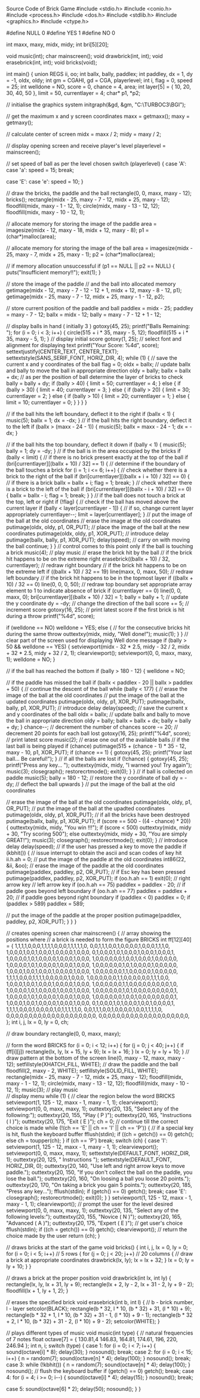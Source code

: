 Source Code of Brick Game
#include <stdio.h>
#include <conio.h>
#include <process.h>
#include <dos.h>
#include <stdlib.h>
#include <graphics.h>
#include <ctype.h>

#define NULL 0
#define YES 1
#define NO 0

int maxx, maxy, midx, midy;
int bri[5][20];

void music(int);
char mainscreen();
void drawbrick(int, int);
void erasebrick(int, int);
void bricks(void);


int main() {
 union REGS ii, oo;
 int ballx, bally, paddlex;
 int paddley, dx = 1, dy = -1, oldx, oldy;
 int gm = CGAHI, gd = CGA, playerlevel;
 int i, flag = 0, speed = 25;
 int welldone = NO, score = 0, chance = 4, area;
 int layer[5] = {
    10,
    20,
    30,
    40,
    50
 }, limit = 50, currentlayer = 4;
 char* p1, *p2;

 // initialise the graphics system 
 initgraph(&gd, &gm, "C:\\TURBOC3\\BGI");

 // get the maximum x and y screen coordinates 
 maxx = getmaxx();
 maxy = getmaxy();

 // calculate center of screen 
 midx = maxx / 2;
 midy = maxy / 2;

 // display opening screen and receive player's level 
 playerlevel = mainscreen();

 // set speed of ball as per the level chosen 
 switch (playerlevel) {
 case 'A':
 case 'a':
  speed = 15;
  break;

 case 'E':
 case 'e':
  speed = 10;
 }

 // draw the bricks, the paddle and the ball 
 rectangle(0, 0, maxx, maxy - 12);
 bricks();
 rectangle(midx - 25, maxy - 7 - 12, midx + 25, maxy - 12);
 floodfill(midx, maxy - 1 - 12, 1);
 circle(midx, maxy - 13 - 12, 12);
 floodfill(midx, maxy - 10 - 12, 1);

 // allocate memory for storing the image of the paddle 
 area = imagesize(midx - 12, maxy - 18, midx + 12, maxy - 8);
 p1 = (char*)malloc(area);

 // allocate memory for storing the image of the ball 
 area = imagesize(midx - 25, maxy - 7, midx + 25, maxy - 1);
 p2 = (char*)malloc(area);

 // if memory allocation unsuccessful 
 if (p1 == NULL || p2 == NULL) {
  puts("Insufficient memory!!");
  exit(1);
 }

 // store the image of the paddle 
 // and the ball into allocated memory 
 getimage(midx - 12, maxy - 7 - 12 - 12 + 1, midx + 12, maxy - 8 - 12, p1);
 getimage(midx - 25, maxy - 7 - 12, midx + 25, maxy - 1 - 12, p2);

 // store current position of the paddle and ball 
 paddlex = midx - 25;
 paddley = maxy - 7 - 12;
 ballx = midx - 12;
 bally = maxy - 7 - 12 + 1 - 12;

 // display balls in hand ( initially 3 ) 
 gotoxy(45, 25);
 printf("Balls Remaining: ");
 for (i = 0; i < 3; i++) {
  circle(515 + i * 35, maxy - 5, 12);
  floodfill(515 + i * 35, maxy - 5, 1);
 } // display initial score 
 gotoxy(1, 25);
 // select font and alignment for displaying text 
 printf("Your Score: %4d", score);
 settextjustify(CENTER_TEXT, CENTER_TEXT);
 settextstyle(SANS_SERIF_FONT, HORIZ_DIR, 4);
 while (1) {
  // save the current x and y coordinates of the ball 
  flag = 0;
  oldx = ballx;
  // update ballx and bally to move the ball in appropriate direction 
  oldy = bally;
  ballx = ballx + dx;
  // as per the position of ball determine the layer of bricks to check 
  bally = bally + dy;
  if (bally > 40) {
   limit = 50;
   currentlayer = 4;
  }
  else {
   if (bally > 30) {
    limit = 40;
    currentlayer = 3;
   }
   else {
    if (bally > 20) {
     limit = 30;
     currentlayer = 2;
    }
    else {
     if (bally > 10) {
      limit = 20;
      currentlayer = 1;
     }
     else {
      limit = 10;
      currentlayer = 0;
     }
    }
   }
  }

  // if the ball hits the left boundary, deflect it to the right 
  if (ballx < 1) {
   music(5);
   ballx = 1;
   dx = -dx;
  } // if the ball hits the right boundary, deflect it to the left 
  if (ballx > (maxx - 24 - 1)) {
   music(5);
   ballx = maxx - 24 - 1;
   dx = -dx;
  }

  // if the ball hits the top boundary, deflect it down 
  if (bally < 1) {
   music(5);
   bally = 1;
   dy = -dy;
  } // if the ball is in the area occupied by the bricks 
  if (bally < limit) {
   // if there is no brick present exactly at the top of the ball 
   if (bri[currentlayer][(ballx + 10) / 32] == 1) {
    // determine if the boundary of the ball touches a brick 
    for (i = 1; i <= 6; i++) {
     // check whether there is a brick to the right of the ball 
     if (bri[currentlayer][(ballx + i + 10) / 32] == 0) {
      // if there is a brick 
      ballx = ballx + i;
      flag = 1;
      break;
     } // check whether there is a brick to the left of the ball 
     if (bri[currentlayer][(ballx - i + 10) / 32] == 0) {
      ballx = ballx - i;
      flag = 1;
      break;
     }
    } // if the ball does not touch a brick at the top, left or right 
    if (!flag) {
     // check if the ball has moved above the current layer 
     if (bally < layer[currentlayer - 1]) {
      // if so, change current layer appropriately 
      currentlayer--;
      limit = layer[currentlayer];
     } // put the image of the ball at the old coordinates 
     // erase the image at the old coordinates 
     putimage(oldx, oldy, p1, OR_PUT);
     // place the image of the ball at the new coordinates 
     putimage(oldx, oldy, p1, XOR_PUT);
     // introduce delay 
     putimage(ballx, bally, p1, XOR_PUT);
     delay(speed); // carry on with moving the ball 
     continue;
    }
   } // control comes to this point only if the ball is touching a brick 
   music(4); // play music  // erase the brick hit by the ball 
   // if the brick hit happens to be on the extreme right 
   erasebrick((ballx + 10) / 32, currentlayer);
   // redraw right boundary  // if the brick hit happens to be on the extreme left 
   if ((ballx + 10) / 32 == 19) line(maxx, 0, maxx, 50);
   // redraw left boundary  // if the brick hit happens to be in the topmost layer 
   if ((ballx + 10) / 32 == 0) line(0, 0, 0, 50);
   // redraw top boundary set appropriate array
   element to 1 to indicate absence of brick 
   if (currentlayer == 0) line(0, 0, maxx, 0);
   bri[currentlayer][(ballx + 10) / 32] = 1;
   bally = bally + 1; // update the y coordinate 
   dy = -dy; // change the direction of the ball 
   score += 5; // increment score 
   gotoxy(16, 25);
   // print latest score
   if the first brick is hit during a throw 
   printf("%4d", score);

   if (welldone == NO) welldone = YES;
   else {
    // for the consecutive bricks hit during the same throw 
    outtextxy(midx, midy, "Well done!");
    music(1);
   }
  } // clear part of the screen used for displaying Well done message 
  if (bally > 50 && welldone == YES) {
   setviewport(midx - 32 * 2.5, midy - 32 / 2, midx + 32 * 2.5, midy + 32 / 2, 1);
   clearviewport();
   setviewport(0, 0, maxx, maxy, 1);
   welldone = NO;
  }

  // if the ball has reached the bottom 
  if (bally > 180 - 12) {
   welldone = NO;

   // if the paddle has missed the ball 
   if (ballx < paddlex - 20 || ballx > paddlex + 50) {
    // continue the descent of the ball 
    while (bally < 177) {
     // erase the image of the ball at the old coordinates 
     // put the image of the ball at the updated coordinates 
     putimage(oldx, oldy, p1, XOR_PUT);
     putimage(ballx, bally, p1, XOR_PUT); // introduce delay 
     delay(speed); // save the current x and y coordinates of the ball 
     oldx = ballx;
     // update ballx and bally to move the ball in appropriate direction 
     oldy = bally;
     ballx = ballx + dx;
     bally = bally + dy;
    }
    chance--; // decrement the number of chances 
    score -= 20; // decrement 20 points for each ball lost 
    gotoxy(16, 25);
    printf("%4d", score); // print latest score 
    music(2); // erase one out of the available balls 
    // if the last ball is being played 
    if (chance) putimage(515 + (chance - 1) * 35 - 12, maxy - 10, p1, XOR_PUT);
    if (chance == 1) {
     gotoxy(45, 25);
     printf("Your last ball... Be careful!");
    } // if all the balls are lost 
    if (!chance) {
     gotoxy(45, 25);
     printf("Press any key... ");
     outtextxy(midx, midy, "I warned you! Try again");
     music(3);
     closegraph();
     restorecrtmode();
     exit(0);
    }
   } // if ball is collected on paddle 
   music(5);
   bally = 180 - 12; // restore the y coordinate of ball 
   dy = -dy; // deflect the ball upwards 
  } 
  // put the image of the ball at the old coordinates 

  // erase the image of the ball at the old coordinates 
  putimage(oldx, oldy, p1, OR_PUT); 
  // put the image of the ball at the upadted coordinates 
  putimage(oldx, oldy, p1, XOR_PUT); 
  // if all the bricks have been destroyed 
  putimage(ballx, bally, p1, XOR_PUT); 
  if (score == 500 - ((4 - chance) * 20)) {
   outtextxy(midx, midy, "You win !!!");
   if (score < 500) outtextxy(midx, midy + 30, "Try scoring 500");
   else outtextxy(midx, midy + 30, "You are simply GREAT!");
   music(3);
   closegraph();
   restorecrtmode();
   exit(0);
  } // introduce delay 
  delay(speed); // if the user has pressed a key to move the paddle 
  if (kbhit()) {
   // issue interrupt to obtain the ascii and scan codes of key hit 
   ii.h.ah = 0;
   // put the image of the paddle at the old coordinates 
   int86(22, &ii, &oo); 
   // erase the image of the paddle at the old coordinates 
   putimage(paddlex, paddley, p2, OR_PUT);
   // if Esc key has been pressed 
   putimage(paddlex, paddley, p2, XOR_PUT); 
   if (oo.h.ah == 1) exit(0); // right arrow key 
   // left arrow key 
   if (oo.h.ah == 75) paddlex = paddlex - 20; 
   // if paddle goes beyond left boundary 
   if (oo.h.ah == 77) paddlex = paddlex + 20;
   // if paddle goes beyond right boundary 
   if (paddlex < 0) paddlex = 0; 
   if (paddlex > 589)
    paddlex = 589;

   // put the image of the paddle at the proper position 
   putimage(paddlex, paddley, p2, XOR_PUT);
  }
 }
}

// creates opening screen 
char mainscreen() {
 // array showing the positions where 
 // a brick is needed to form the figure BRICKS 
 int ff[12][40] = {
 1,1,1,1,0,0,0,1,1,1,1,0,0,0,1,1,1,1,1,0,
 0,0,1,1,1,0,0,1,0,0,0,0,1,0,0,0,1,1,1,0,
 1,0,0,0,1,0,0,1,0,0,0,1,0,0,0,0,1,0,0,0,
 0,1,0,0,0,1,0,1,0,0,0,1,0,0,0,1,0,0,0,1,
 1,0,0,0,0,1,0,1,0,0,0,0,1,0,0,0,1,0,0,0,
 1,0,0,0,0,0,0,1,0,0,1,0,0,0,1,0,0,0,0,0,
 1,0,0,0,0,1,0,1,0,0,0,0,1,0,0,0,1,0,0,0,
 1,0,0,0,0,0,0,1,0,1,0,0,0,0,1,0,0,0,0,0,
 1,0,0,0,1,0,0,1,0,0,0,1,0,0,0,0,1,0,0,0,
 1,0,0,0,0,0,0,1,1,0,0,0,0,0,1,0,0,0,0,0,
 1,1,1,1,0,0,0,1,1,1,1,0,0,0,0,0,1,0,0,0,
 1,0,0,0,0,0,0,1,1,0,0,0,0,0,0,1,1,1,0,0,
 1,0,0,0,1,0,0,1,0,0,0,1,0,0,0,0,1,0,0,0,
 1,0,0,0,0,0,0,1,1,0,0,0,0,0,0,0,0,0,1,0,
 1,0,0,0,0,1,0,1,0,0,0,0,1,0,0,0,1,0,0,0,
 1,0,0,0,0,0,0,1,0,1,0,0,0,0,0,0,0,0,0,1,
 1,0,0,0,0,1,0,1,0,0,0,0,1,0,0,0,1,0,0,0,
 1,0,0,0,0,0,0,1,0,0,1,0,0,0,0,0,0,0,0,1,
 1,0,0,0,1,0,0,1,0,0,0,0,1,0,0,0,1,0,0,0,
 0,1,0,0,0,1,0,1,0,0,0,1,0,0,1,0,0,0,0,1,
 1,1,1,1,0,0,0,1,0,0,0,0,1,0,1,1,1,1,1,0,
 0,0,1,1,1,0,0,1,0,0,0,0,1,0,0,1,1,1,1,0,
 0,0,0,0,0,0,0,0,0,0,0,0,0,0,0,0,0,0,0,0,
 0,0,0,0,0,0,0,0,0,0,0,0,0,0,0,0,0,0,0,0,
 };
 int i, j, lx = 0, ly = 0, ch;

 // draw boundary 
 rectangle(0, 0, maxx, maxy);

 // form the word BRICKS 
 for (i = 0; i < 12; i++) {
  for (j = 0; j < 40; j++) {
   if (ff[i][j]) rectangle(lx, ly, lx + 15, ly + 9);
   lx = lx + 16;
  }
  lx = 0;
  ly = ly + 10;
 } // draw pattern at the bottom of the screen 
 line(0, maxy - 12, maxx, maxy - 12);
 setfillstyle(XHATCH_FILL, WHITE);
 // draw the paddle and the ball 
 floodfill(2, maxy - 2, WHITE);
 setfillstyle(SOLID_FILL, WHITE);
 rectangle(midx - 25, maxy - 7 - 12, midx + 25, maxy - 12);
 floodfill(midx, maxy - 1 - 12, 1);
 circle(midx, maxy - 13 - 12, 12);
 floodfill(midx, maxy - 10 - 12, 1);
 music(3); // play music  
 // display menu 
 while (1) {
  // clear the region below the word BRICKS 
  setviewport(1, 125 - 12, maxx - 1, maxy - 1, 1);
  clearviewport();
  setviewport(0, 0, maxx, maxy, 1);
  outtextxy(20, 135, "Select any of the following:");
  outtextxy(20, 155, "Play ( P )");
  outtextxy(20, 165, "Instructions ( I )");
  outtextxy(20, 175, "Exit ( E )");
  ch = 0; // continue till the correct choice is made 
  while (!(ch == 'E' || ch == 'I' || ch == 'P')) {
   // if a special key is hit, flush the keyboard buffer 
   fflush(stdin);
   if ((ch = getch()) == 0) getch();
   else ch = toupper(ch);
  }
  if (ch == 'P') break;
  switch (ch) {
  case 'I':
   setviewport(1, 125 - 12, maxx - 1, maxy - 1, 1);
   clearviewport();
   setviewport(0, 0, maxx, maxy, 1);
   settextstyle(DEFAULT_FONT, HORIZ_DIR, 1);
   outtextxy(20, 125, " Instructions ");
   settextstyle(DEFAULT_FONT, HORIZ_DIR, 0);
   outtextxy(20, 140, "Use left and right arrow keys to move paddle.");
   outtextxy(20, 150, "If you don't collect the ball on the paddle, you lose the ball.");
   outtextxy(20, 160, "On loosing a ball you loose 20 points.");
   outtextxy(20, 170, "On taking a brick you gain 5 points.");
   outtextxy(20, 185, "Press any key...");
   fflush(stdin);
   if (getch() == 0) getch();
   break;
  case 'E':
   closegraph();
   restorecrtmode();
   exit(0);
  }
 }
 setviewport(1, 125 - 12, maxx - 1, maxy - 1, 1);
 clearviewport(); // prompt the user for the level desired 
 setviewport(0, 0, maxx, maxy, 1);
 outtextxy(20, 135, "Select any of the following levels:");
 outtextxy(20, 155, "Novice ( N )");
 outtextxy(20, 165, "Advanced ( A )");
 outtextxy(20, 175, "Expert ( E )"); // get user's choice 
 fflush(stdin);
 if ((ch = getch()) == 0) getch();
 clearviewport(); // return the choice made by the user 
 return (ch);
}

// draws bricks at the start of the game 
void bricks() {
 int i, j, lx = 0, ly = 0;
 for (i = 0; i < 5; i++) // 5 rows  {
  for (j = 0; j < 20; j++) // 20 columns  {
   // draw a brick at appropriate coordinates 
   drawbrick(lx, ly);
   lx = lx + 32;
  }
  lx = 0;
  ly = ly + 10;
 }
}

// draws a brick at the proper position 
void drawbrick(int lx, int ly) {
 rectangle(lx, ly, lx + 31, ly + 9);
 rectangle(lx + 2, ly - 2, lx + 31 - 2, ly + 9 - 2);
 floodfill(lx + 1, ly + 1, 2);
}

// erases the specified brick 
void erasebrick(int b, int l) {
 // b - brick number, l - layer 
 setcolor(BLACK);
 rectangle(b * 32, l * 10, (b * 32) + 31, (l * 10) + 9);
 rectangle(b * 32 + 1, l * 10, (b * 32) + 31 - 1, (l * 10) + 9 - 1);
 rectangle(b * 32 + 2, l * 10, (b * 32) + 31 - 2, (l * 10) + 9 - 2);
 setcolor(WHITE);
}

// plays different types of music 
void music(int type) {
 // natural frequencies of 7 notes 
 float octave[7] = {
    130.81,4
    146.83,
    164.81,
    174.61,
    196,
    220,
    246.94
 };
 int n, i;
 switch (type) {
 case 1:
  for (i = 0; i < 7; i++) {
   sound(octave[i] * 8);
   delay(30);
  }
  nosound();
  break;
 case 2:
  for (i = 0; i < 15; i++) {
   n = random(7);
   sound(octave[n] * 4);
   delay(100);
  }
  nosound();
  break;
 case 3:
  while (!kbhit()) {
   n = random(7);
   sound(octave[n] * 4);
   delay(100);
  }
  nosound(); // flush the keyboard buffer 
  if (getch() == 0) getch();
  break;
 case 4:
  for (i = 4; i >= 0; i--) {
   sound(octave[i] * 4);
   delay(15);
  }
  nosound();
  break;

 case 5:
  sound(octave[6] * 2);
  delay(50);
  nosound();
 }
}
